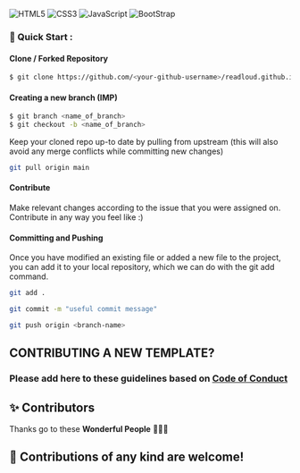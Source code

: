 <img alt="HTML5" src="https://img.shields.io/badge/html5%20-%23E34F26.svg?&style=for-the-badge&logo=html5&logoColor=white"/> <img alt="CSS3" src="https://img.shields.io/badge/css3%20-%231572B6.svg?&style=for-the-badge&logo=css3&logoColor=white"/> <img alt="JavaScript" src="https://img.shields.io/badge/javascript%20-%23323330.svg?&style=for-the-badge&logo=javascript&logoColor=%23F7DF1E"/>
<img alt="BootStrap" src="https://img.shields.io/badge/Bootstrap-563D7C?style=for-the-badge&logo=bootstrap&logoColor=white"/>

### 🚀 Quick Start :

#### Clone / Forked Repository

```bash
$ git clone https://github.com/<your-github-username>/readloud.github.io
```

#### Creating a new branch (IMP)

```bash
$ git branch <name_of_branch>
$ git checkout -b <name_of_branch>
```

Keep your cloned repo up-to date by pulling from upstream (this will also avoid any merge conflicts while committing new changes)

```bash
git pull origin main
```

#### Contribute

Make relevant changes according to the issue that you were assigned on. Contribute in any way you feel like :) 

#### Committing and Pushing

Once you have modified an existing file or added a new file to the project, you can add it to your local repository, which we can do with the git add command.

```bash
git add .
```

```bash
git commit -m "useful commit message"
```

```bash
git push origin <branch-name>
```

## CONTRIBUTING A NEW TEMPLATE?

### Please add here to these guidelines based on [Code of Conduct](/CODE_OF_CONDUCT.md)
 
## ✨ Contributors

Thanks go to these **Wonderful People** 👨🏻‍💻

## 🚀 **Contributions** of any kind are welcome!
